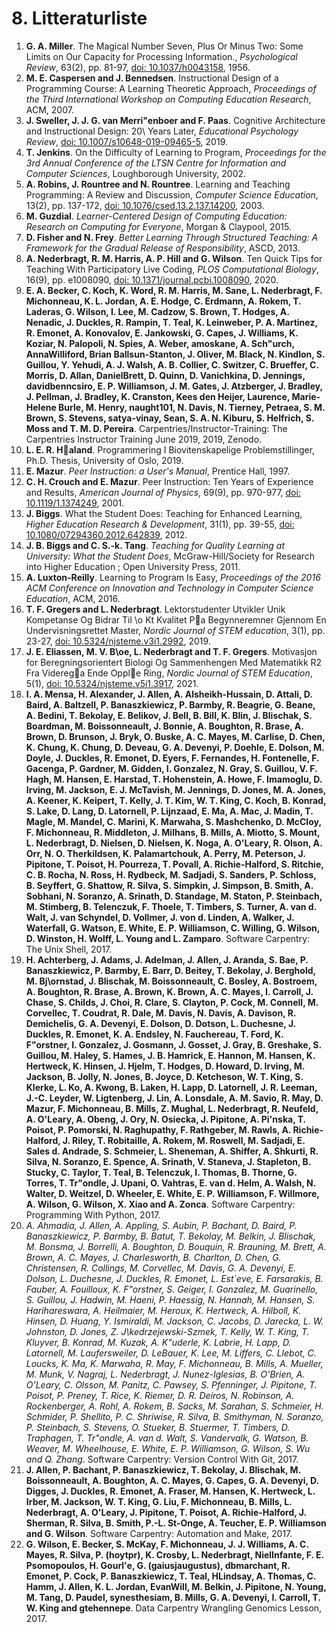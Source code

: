 <!-- !split -->
<!-- jupyter-book 08_mappe.md -->
# 8. Litteraturliste

<!-- begin bibliography -->
 1. <a name="miller1956magical"></a> **G. A. Miller**. 
    The Magical Number Seven, Plus Or Minus Two: Some Limits on Our Capacity for Processing Information.,
    *Psychological Review*,
    63(2),
    pp. 81-97,
    [doi: 10.1037/h0043158](https://dx.doi.org/10.1037/h0043158),
    1956.
 2. <a name="caspersen2007Instructional"></a> **M. E. Caspersen and J. Bennedsen**. 
    Instructional Design of a Programming Course: A Learning Theoretic Approach,
    *Proceedings of the Third International Workshop on Computing Education Research*,
    ACM,
    2007.
 3. <a name="sweller2019Cognitive"></a> **J. Sweller, J. J. G. van Merri\"enboer and F. Paas**. 
    Cognitive Architecture and Instructional Design: 20\ Years Later,
    *Educational Psychology Review*,
    [doi: 10.1007/s10648-019-09465-5](https://dx.doi.org/10.1007/s10648-019-09465-5),
    2019.
 4. <a name="jenkins2002difficulty"></a> **T. Jenkins**. 
    On the Difficulty of Learning to Program,
    *Proceedings for the 3rd Annual Conference of the LTSN Centre for Information and Computer Sciences*,
    Loughborough University,
    2002.
 5. <a name="robins2003Learning"></a> **A. Robins, J. Rountree and N. Rountree**. 
    Learning and Teaching Programming: A Review and Discussion,
    *Computer Science Education*,
    13(2),
    pp. 137-172,
    [doi: 10.1076/csed.13.2.137.14200](https://dx.doi.org/10.1076/csed.13.2.137.14200),
    2003.
 6. <a name="guzdial2015LearnerCentered"></a> **M. Guzdial**. 
    *Learner-Centered Design of Computing Education: Research on Computing for Everyone*,
    Morgan & Claypool,
    2015.
 7. <a name="fisher2013Better"></a> **D. Fisher and N. Frey**. 
    *Better Learning Through Structured Teaching: A Framework for the Gradual Release of Responsibility*,
    ASCD,
    2013.
 8. <a name="nederbragt2020Ten"></a> **A. Nederbragt, R. M. Harris, A. P. Hill and G. Wilson**. 
    Ten Quick Tips for Teaching With Participatory Live Coding,
    *PLOS Computational Biology*,
    16(9),
    pp. e1008090,
    [doi: 10.1371/journal.pcbi.1008090](https://dx.doi.org/10.1371/journal.pcbi.1008090),
    2020.
 9. <a name="erinalisonbecker2019carpentries"></a> **E. A. Becker, C. Koch, K. Word, R. M. Harris, M. Sane, L. Nederbragt, F. Michonneau, K. L. Jordan, A. E. Hodge, C. Erdmann, A. Rokem, T. Laderas, G. Wilson, I. Lee, M. Cadzow, S. Brown, T. Hodges, A. Nenadic, J. Duckles, R. Rampin, T. Teal, K. Leinweber, P. A. Martinez, R. Emonet, A. Konovalov, E. Jankowski, G. Capes, J. Williams, K. Koziar, N. Palopoli, N. Spies, A. Weber, amoskane, A. Sch\"urch, AnnaWilliford, Brian Ballsun-Stanton, J. Oliver, M. Black, N. Kindlon, S. Guillou, Y. Yehudi, A. J. Walsh, A. B. Collier, C. Switzer, C. Brueffer, C. Morris, D. Allan, DanielBrett, D. Quinn, D. Vanichkina, D. Jennings, davidbenncsiro, E. P. Williamson, J. M. Gates, J. Atzberger, J. Bradley, J. Pellman, J. Bradley, K. Cranston, Kees den Heijer, Laurence, Marie-Helene Burle, M. Henry, naught101, N. Davis, N. Tierney, Petraea, S. M. Brown, S. Stevens, satya-vinay, Sean, S. A. N. Kiburu, S. Helfrich, S. Moss and T. M. D. Pereira**. 
    Carpentries/Instructor-Training: The Carpentries Instructor Training June 2019,
    2019,
    Zenodo.
10. <a name="haland2019Programmering"></a> **L. E. R. Haland**. 
    Programmering I Biovitenskapelige Problemstillinger,
    Ph.D. Thesis,
    University of Oslo,
    2019.
11. <a name="mazur1997Peer"></a> **E. Mazur**. 
    *Peer Instruction: a User's Manual*,
    Prentice Hall,
    1997.
12. <a name="crouch2001Peer"></a> **C. H. Crouch and E. Mazur**. 
    Peer Instruction: Ten Years of Experience and Results,
    *American Journal of Physics*,
    69(9),
    pp. 970-977,
    [doi: 10.1119/1.1374249](https://dx.doi.org/10.1119/1.1374249),
    2001.
13. <a name="biggs2012What"></a> **J. Biggs**. 
    What the Student Does: Teaching for Enhanced Learning,
    *Higher Education Research & Development*,
    31(1),
    pp. 39-55,
    [doi: 10.1080/07294360.2012.642839](https://dx.doi.org/10.1080/07294360.2012.642839),
    2012.
14. <a name="biggs2011Teaching"></a> **J. B. Biggs and C. S.-k. Tang**. 
    *Teaching for Quality Learning at University: What the Student Does*,
    McGraw-Hill/Society for Research into Higher Education ; Open University Press,
    2011.
15. <a name="luxton-reilly2016Learning"></a> **A. Luxton-Reilly**. 
    Learning to Program Is Easy,
    *Proceedings of the 2016 ACM Conference on Innovation and Technology in Computer Science Education*,
    ACM,
    2016.
16. <a name="gregers2019Lektorstudenter"></a> **T. F. Gregers and L. Nederbragt**. 
    Lektorstudenter Utvikler Unik Kompetanse Og Bidrar Til \o Kt Kvalitet Pa Begynneremner Gjennom En Undervisningsrettet Master,
    *Nordic Journal of STEM education*,
    3(1),
    pp. 23-27,
    [doi: 10.5324/njsteme.v3i1.2992](https://dx.doi.org/10.5324/njsteme.v3i1.2992),
    2019.
17. <a name="eliassen2021Motivasjon"></a> **J. E. Eliassen, M. V. B\oe, L. Nederbragt and T. F. Gregers**. 
    Motivasjon for Beregningsorientert Biologi Og Sammenhengen Med Matematikk R2 Fra Viderega Ende Opple Ring,
    *Nordic Journal of STEM Education*,
    5(1),
    [doi: 10.5324/njsteme.v5i1.3917](https://dx.doi.org/10.5324/njsteme.v5i1.3917),
    2021.
18. <a name="aldazabalmensa2017Software"></a> **I. A. Mensa, H. Alexander, J. Allen, A. Alsheikh-Hussain, D. Attali, D. Baird, A. Baltzell, P. Banaszkiewicz, P. Barmby, R. Beagrie, G. Beane, A. Bedini, T. Bekolay, E. Belikov, J. Bell, B. Bill, K. Blin, J. Blischak, S. Boardman, M. Boissonneault, J. Bonnie, A. Boughton, R. Brase, A. Brown, D. Brunson, J. Bryk, O. Buske, A. C. Mayes, M. Carlise, D. Chen, K. Chung, K. Chung, D. Deveau, G. A. Devenyi, P. Doehle, E. Dolson, M. Doyle, J. Duckles, R. Emonet, D. Eyers, F. Fernandes, H. Fontenelle, F. Gacenga, P. Gardner, M. Gidden, I. Gonzalez, N. Gray, S. Guillou, V. F. Hagh, M. Hansen, E. Harstad, T. Hohenstein, A. Howe, F. Imamoglu, D. Irving, M. Jackson, E. J. McTavish, M. Jennings, D. Jones, M. A. Jones, A. Keener, K. Keipert, T. Kelly, J. T. Kim, W. T. King, C. Koch, B. Konrad, S. Lake, D. Lang, D. Latornell, P. Lijnzaad, E. Ma, A. Mac, J. Madin, T. Magle, M. Mandel, C. Marini, K. Marwaha, S. Mashchenko, D. McCloy, F. Michonneau, R. Middleton, J. Milhans, B. Mills, A. Miotto, S. Mount, L. Nederbragt, D. Nielsen, D. Nielsen, K. Noga, A. O'Leary, R. Olson, A. Orr, N. O. Therkildsen, K. Palamartchouk, A. Perry, M. Peterson, J. Pipitone, T. Poisot, H. Pourreza, T. Povall, A. Richie-Halford, S. Ritchie, C. B. Rocha, N. Ross, H. Rydbeck, M. Sadjadi, S. Sanders, P. Schloss, B. Seyffert, G. Shattow, R. Silva, S. Simpkin, J. Simpson, B. Smith, A. Sobhani, N. Soranzo, A. Srinath, D. Standage, M. Staton, P. Steinbach, M. Stimberg, B. Telenczuk, F. Thoele, T. Timbers, S. Turner, A. van d. Walt, J. van Schyndel, D. Vollmer, J. von d. Linden, A. Walker, J. Waterfall, G. Watson, E. White, E. P. Williamson, C. Willing, G. Wilson, D. Winston, H. Wolff, L. Young and L. Zamparo**. 
    Software Carpentry: The Unix Shell,
    2017.
19. <a name="achterberg2017Software"></a> **H. Achterberg, J. Adams, J. Adelman, J. Allen, J. Aranda, S. Bae, P. Banaszkiewicz, P. Barmby, E. Barr, D. Beitey, T. Bekolay, J. Berghold, M. Bj\ornstad, J. Blischak, M. Boissonneault, C. Bosley, A. Bostroem, A. Boughton, R. Brase, A. Brown, K. Brown, A. C. Mayes, I. Carroll, J. Chase, S. Childs, J. Choi, R. Clare, S. Clayton, P. Cock, M. Connell, M. Corvellec, T. Coudrat, R. Dale, M. Davis, N. Davis, A. Davison, R. Demichelis, G. A. Devenyi, E. Dolson, D. Dotson, L. Duchesne, J. Duckles, R. Emonet, K. A. Endsley, N. Fauchereau, T. Ford, K. F\"orstner, I. Gonzalez, J. Gosmann, J. Gosset, J. Gray, B. Greshake, S. Guillou, M. Haley, S. Hames, J. B. Hamrick, E. Hannon, M. Hansen, K. Hertweck, K. Hinsen, J. Hjelm, T. Hodges, D. Howard, D. Irving, M. Jackson, B. Jolly, N. Jones, B. Joyce, D. Ketcheson, W. T. King, S. Klerke, L. Ko, A. Kwong, B. Laken, H. Lapp, D. Latornell, J. R. Leeman, J.-C. Leyder, W. Ligtenberg, J. Lin, A. Lonsdale, A. M. Savio, R. May, D. Mazur, F. Michonneau, B. Mills, Z. Mughal, L. Nederbragt, R. Neufeld, A. O'Leary, A. Obeng, J. Ory, N. Osiecka, J. Pipitone, A. Pi\'nska, T. Poisot, P. Pomorski, N. Raghupathy, F. Rathgeber, M. Rawls, A. Richie-Halford, J. Riley, T. Robitaille, A. Rokem, M. Roswell, M. Sadjadi, E. Sales d. Andrade, S. Schmeier, L. Sheneman, A. Shiffer, A. Shkurti, R. Silva, N. Soranzo, E. Spence, A. Srinath, V. Staneva, J. Stapleton, B. Stucky, C. Taylor, T. Teal, B. Telenczuk, I. Thomas, B. Thorne, G. Torres, T. Tr\"ondle, J. Upani, O. Vahtras, E. van d. Helm, A. Walsh, N. Walter, D. Weitzel, D. Wheeler, E. White, E. P. Williamson, F. Willmore, A. Wilson, G. Wilson, X. Xiao and A. Zonca**. 
    Software Carpentry: Programming With Python,
    2017.
20. <a name="ahmadia2017Softwarea"></a> _A. Ahmadia, J. Allen, A. Appling, S. Aubin, P. Bachant, D. Baird, P. Banaszkiewicz, P. Barmby, B. Batut, T. Bekolay, M. Belkin, J. Blischak, M. Bonsma, J. Borrelli, A. Boughton, D. Bouquin, R. Brauning, M. Brett, A. Brown, A. C. Mayes, J. Charlesworth, B. Charlton, D. Chen, G. Christensen, R. Collings, M. Corvellec, M. Davis, G. A. Devenyi, E. Dolson, L. Duchesne, J. Duckles, R. Emonet, L. Est\`eve, E. Farsarakis, B. Fauber, A. Fouilloux, K. F\"orstner, S. Geiger, I. Gonzalez, M. Guarinello, S. Guillou, J. Hadwin, M. Haeni, P. Haessig, N. Hannah, M. Hansen, S. Harihareswara, A. Heilmaier, M. Heroux, K. Hertweck, A. Hilboll, K. Hinsen, D. Huang, Y. Ismiraldi, M. Jackson, C. Jacobs, D. Jarecka, L. W. Johnston, D. Jones, Z. J\kedrzejewski-Szmek, T. Kelly, W. T. King, T. Kluyver, B. Konrad, M. Kuzak, A. K\"uderle, K. Labrie, H. Lapp, D. Latornell, M. Laufersweiler, D. LeBauer, K. Lee, M. Liffers, C. Llebot, C. Loucks, K. Ma, K. Marwaha, R. May, F. Michonneau, B. Mills, A. Mueller, M. Munk, V. Nagraj, L. Nederbragt, J. Nunez-Iglesias, B. O'Brien, A. O'Leary, C. Olsson, M. Panitz, C. Pawsey, S. Pfenninger, J. Pipitone, T. Poisot, P. Preney, T. Rice, K. Riemer, D. R. Deiros, N. Robinson, A. Rockenberger, A. Rohl, A. Rokem, B. Sacks, M. Sarahan, S. Schmeier, H. Schmider, P. Shellito, P. C. Shriwise, R. Silva, B. Smithyman, N. Soranzo, P. Steinbach, S. Stevens, O. Stueker, B. Stuermer, T. Timbers, D. Traphagen, T. Tr\"ondle, A. van d. Walt, S. Vandervalk, G. Watson, B. Weaver, M. Wheelhouse, E. White, E. P. Williamson, G. Wilson, S. Wu and Q. Zhang_. 
    Software Carpentry: Version Control With Git,
    2017.
21. <a name="allen2017Software"></a> **J. Allen, P. Bachant, P. Banaszkiewicz, T. Bekolay, J. Blischak, M. Boissonneault, A. Boughton, A. C. Mayes, G. Capes, G. A. Devenyi, D. Digges, J. Duckles, R. Emonet, A. Fraser, M. Hansen, K. Hertweck, L. Irber, M. Jackson, W. T. King, G. Liu, F. Michonneau, B. Mills, L. Nederbragt, A. O'Leary, J. Pipitone, T. Poisot, A. Richie-Halford, J. Sherman, R. Silva, B. Smith, P.-L. St-Onge, A. Teucher, E. P. Williamson and G. Wilson**. 
    Software Carpentry: Automation and Make,
    2017.
22. <a name="wilson2017Data"></a> **G. Wilson, E. Becker, S. McKay, F. Michonneau, J. J. Williams, A. C. Mayes, R. Silva, P. (hoytpr), K. Crosby, L. Nederbragt, NielInfante, F. E. Psomopoulos, H. Gourl\'e, G. (gaiusjaugustus), dbmarchant, R. Emonet, P. Cock, P. Banaszkiewicz, T. Teal, HLindsay, A. Thomas, C. Hamm, J. Allen, K. L. Jordan, EvanWill, M. Belkin, J. Pipitone, N. Young, M. Tang, D. Paudel, synesthesiam, B. Mills, G. A. Devenyi, I. Carroll, T. W. King and gtehennepe**. 
    Data Carpentry Wrangling Genomics Lesson,
    2017.

<!-- end bibliography -->


